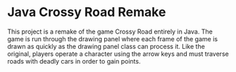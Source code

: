 # Java Crossy Road Remake
This project is a remake of the game Crossy Road entirely in Java. The game is run through the drawing panel where each frame of the game is drawn as quickly as the drawing panel class can process it. Like the original, players operate a character using the arrow keys and must traverse roads with deadly cars in order to gain points.
